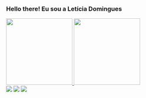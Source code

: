 ### Hello there! Eu sou a Letícia Domingues 

<a href="https://github.com/domni16">
<div>
  <img height="180em" src="https://github-readme-stats.vercel.app/api?username=domni16&show_icons=true&theme=radical&count_private=true&include_all_commits=true"> 
  <img height="180em" src="https://github-readme-stats.vercel.app/api/top-langs/?username=domni16&layout=compact&langs_count=16&theme=radical"> 
</div>

<div>
  <a href = "mailto:leticiadomicar@gmail.com"><img src="https://img.shields.io/badge/-Gmail-%23333?style=for-the-badge&logo=gmail&logoColor=white" target="_blank"></a>
  <a href="www.linkedin.com/in/letícia-domingues-127706248" target="_blank"><img src="https://img.shields.io/badge/-LinkedIn-%230077B5?style=for-the-badge&logo=linkedin&logoColor=white" target="_blank"></a> 
  <a href="https://linktr.ee/domni16" target="_blank"><img src="https://img.shields.io/badge/linktree-39E09B?style=for-the-badge&logo=linktree&logoColor=white" target="_blank"></a> 
</div>
